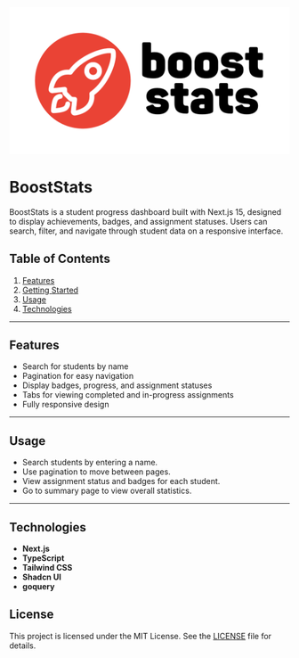 ![](blob/og-image.png)

# BoostStats

BoostStats is a student progress dashboard built with Next.js 15, designed to display achievements, badges, and assignment statuses. Users can search, filter, and navigate through student data on a responsive interface.

## Table of Contents

1. [Features](#features)
2. [Getting Started](#getting-started)
3. [Usage](#usage)
4. [Technologies](#technologies)

---

## Features

- Search for students by name
- Pagination for easy navigation
- Display badges, progress, and assignment statuses
- Tabs for viewing completed and in-progress assignments
- Fully responsive design

---

## Usage

- Search students by entering a name.
- Use pagination to move between pages.
- View assignment status and badges for each student.
- Go to summary page to view overall statistics.

---

## Technologies

- **Next.js**
- **TypeScript**
- **Tailwind CSS**
- **Shadcn UI**
- **goquery**

## License

This project is licensed under the MIT License. See the [LICENSE](LICENSE) file for details.
